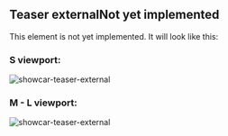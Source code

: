 <h2>Teaser external<span class="status deprecated">Not yet implemented</span></h2>
This element is not yet implemented. It will look like this:

<h3>S viewport:</h3>
<img src="/showcar-ui/docs/assets/images/elements/organism_external-teaser_S.png" alt="showcar-teaser-external" width="">

<h3>M - L viewport:</h3>
<img src="/showcar-ui/docs/assets/images/elements/organism_external-teaser_M-L.png" alt="showcar-teaser-external" width="">